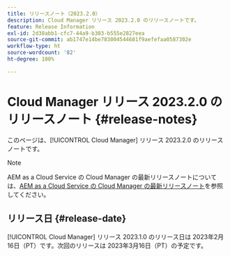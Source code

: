 ```yaml
---
title: リリースノート（2023.2.0）
description: Cloud Manager リリース 2023.2.0 のリリースノートです。
feature: Release Information
exl-id: 2d38abb1-cfc7-44a9-b303-b555e2827eea
source-git-commit: ab1747e14be783004544681f9aefefaa0587302e
workflow-type: ht
source-wordcount: '82'
ht-degree: 100%

---
```



# Cloud Manager リリース 2023.2.0 のリリースノート {#release-notes}

このページは、[!UICONTROL Cloud Manager] リリース 2023.2.0 のリリースノートです。

>[!NOTE]
>
>AEM as a Cloud Service の Cloud Manager の最新リリースノートについては、[AEM as a Cloud Service の Cloud Manager の最新リリースノート](https://experienceleague.adobe.com/docs/experience-manager-cloud-service/content/implementing/using-cloud-manager/release-notes-cloud-manager/release-notes-cm-current.html?lang=ja)を参照してください。

## リリース日 {#release-date}

[!UICONTROL Cloud Manager] リリース 2023.1.0 のリリース日は 2023年2月16日（PT）です。次回のリリースは 2023年3月16日（PT）の予定です。
